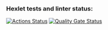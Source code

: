 ### Hexlet tests and linter status:
[![Actions Status](https://github.com/AssMasster/frontend-project-44/actions/workflows/hexlet-check.yml/badge.svg)](https://github.com/AssMasster/frontend-project-44/actions)
[![Quality Gate Status](https://sonarcloud.io/api/project_badges/measure?project=AssMasster_frontend-project-44&metric=alert_status)](https://sonarcloud.io/summary/new_code?id=AssMasster_frontend-project-44)